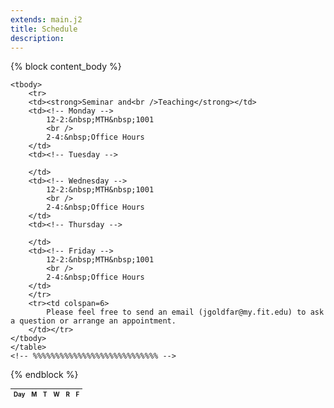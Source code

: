 ```yaml
---
extends: main.j2
title: Schedule
description:
---
```


{% block content_body %}
    <!-- %%%%%%%%%%%%%%%%%%%%%%%%%%%% -->
<table class="pure-table pure-table-bordered" style="font-size: 0.7em">
    <thead>
        <tr>
            <th>Day</th>
            <th>M</th>
            <th>T</th>
            <th>W</th>
            <th>R</th>
            <th>F</th>
        </tr>
    </thead>

    <tbody>
        <tr>
        <td><strong>Seminar and<br />Teaching</strong></td>
        <td><!-- Monday -->
            12-2:&nbsp;MTH&nbsp;1001
            <br />
            2-4:&nbsp;Office Hours
        </td>
        <td><!-- Tuesday -->

        </td>
        <td><!-- Wednesday -->
            12-2:&nbsp;MTH&nbsp;1001
            <br />
            2-4:&nbsp;Office Hours
        </td>
        <td><!-- Thursday -->
        
        </td>
        <td><!-- Friday -->
            12-2:&nbsp;MTH&nbsp;1001
            <br />
            2-4:&nbsp;Office Hours
        </td>
        </tr>
        <tr><td colspan=6>
            Please feel free to send an email (jgoldfar@my.fit.edu) to ask a question or arrange an appointment.
        </td></tr>
    </tbody>
    </table>
    <!-- %%%%%%%%%%%%%%%%%%%%%%%%%%%% -->
{% endblock %}
